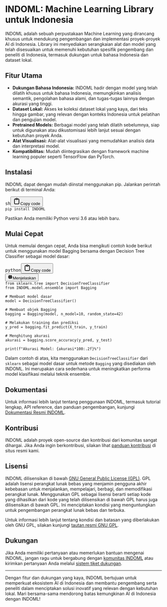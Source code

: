 # INDOML: Machine Learning Library untuk Indonesia

INDOML adalah sebuah perpustakaan Machine Learning yang dirancang khusus untuk mendukung pengembangan dan implementasi proyek-proyek AI di Indonesia. Library ini menyediakan serangkaian alat dan model yang telah disesuaikan untuk memenuhi kebutuhan spesifik pengembang dan peneliti di Indonesia, termasuk dukungan untuk bahasa Indonesia dan dataset lokal.

## Fitur Utama

- **Dukungan Bahasa Indonesia:** INDOML hadir dengan model yang telah dilatih khusus untuk bahasa Indonesia, memungkinkan analisis semantik, pengolahan bahasa alami, dan tugas-tugas lainnya dengan akurasi yang tinggi.
- **Dataset Lokal:** Akses ke koleksi dataset lokal yang kaya, dari teks hingga gambar, yang relevan dengan konteks Indonesia untuk pelatihan dan pengujian model.
- **Pretrained Models:** Berbagai model yang telah dilatih sebelumnya, siap untuk digunakan atau dikustomisasi lebih lanjut sesuai dengan kebutuhan proyek Anda.
- **Alat Visualisasi:** Alat-alat visualisasi yang memudahkan analisis data dan interpretasi model.
- **Kompatibilitas:** Mudah diintegrasikan dengan framework machine learning populer seperti TensorFlow dan PyTorch.

## Instalasi

INDOML dapat dengan mudah diinstal menggunakan pip. Jalankan perintah berikut di terminal Anda:

<pre><div class="dark bg-gray-950 rounded-md"><div class="flex items-center relative text-token-text-secondary bg-token-main-surface-secondary px-4 py-2 text-xs font-sans justify-between rounded-t-md"><span>sh</span><span class="" data-state="closed"><button class="flex gap-1 items-center"><svg width="24" height="24" viewBox="0 0 24 24" fill="none" xmlns="http://www.w3.org/2000/svg" class="icon-sm"><path fill-rule="evenodd" clip-rule="evenodd" d="M12 3.5C10.8954 3.5 10 4.39543 10 5.5H14C14 4.39543 13.1046 3.5 12 3.5ZM8.53513 3.5C9.22675 2.3044 10.5194 1.5 12 1.5C13.4806 1.5 14.7733 2.3044 15.4649 3.5H17.25C18.9069 3.5 20.25 4.84315 20.25 6.5V18.5C20.25 20.1569 19.1569 21.5 17.25 21.5H6.75C5.09315 21.5 3.75 20.1569 3.75 18.5V6.5C3.75 4.84315 5.09315 3.5 6.75 3.5H8.53513ZM8 5.5H6.75C6.19772 5.5 5.75 5.94772 5.75 6.5V18.5C5.75 19.0523 6.19772 19.5 6.75 19.5H17.25C18.0523 19.5 18.25 19.0523 18.25 18.5V6.5C18.25 5.94772 17.8023 5.5 17.25 5.5H16C16 6.60457 15.1046 7.5 14 7.5H10C8.89543 7.5 8 6.60457 8 5.5Z" fill="currentColor"></path></svg>Copy code</button></span></div><div class="p-4 overflow-y-auto"><code class="!whitespace-pre hljs language-sh">pip install INDOML
</code></div></div></pre>

Pastikan Anda memiliki Python versi 3.6 atau lebih baru.

## Mulai Cepat

Untuk memulai dengan cepat, Anda bisa mengikuti contoh kode berikut untuk menggunakan model Bagging bersama dengan Decision Tree Classifier sebagai model dasar:

<pre><div class="dark bg-gray-950 rounded-md"><div class="flex items-center relative text-token-text-secondary bg-token-main-surface-secondary px-4 py-2 text-xs font-sans justify-between rounded-t-md"><span>python</span><span class="" data-state="closed"><button class="flex gap-1 items-center"><svg width="24" height="24" viewBox="0 0 24 24" fill="none" xmlns="http://www.w3.org/2000/svg" class="icon-sm"><path fill-rule="evenodd" clip-rule="evenodd" d="M12 3.5C10.8954 3.5 10 4.39543 10 5.5H14C14 4.39543 13.1046 3.5 12 3.5ZM8.53513 3.5C9.22675 2.3044 10.5194 1.5 12 1.5C13.4806 1.5 14.7733 2.3044 15.4649 3.5H17.25C18.9069 3.5 20.25 4.84315 20.25 6.5V18.5C20.25 20.1569 19.1569 21.5 17.25 21.5H6.75C5.09315 21.5 3.75 20.1569 3.75 18.5V6.5C3.75 4.84315 5.09315 3.5 6.75 3.5H8.53513ZM8 5.5H6.75C6.19772 5.5 5.75 5.94772 5.75 6.5V18.5C5.75 19.0523 6.19772 19.5 6.75 19.5H17.25C18.0523 19.5 18.25 19.0523 18.25 18.5V6.5C18.25 5.94772 17.8023 5.5 17.25 5.5H16C16 6.60457 15.1046 7.5 14 7.5H10C8.89543 7.5 8 6.60457 8 5.5Z" fill="currentColor"></path></svg>Copy code</button></span></div><div class="p-4 overflow-y-auto"><sider-code-explain id="sider-code-explain" data-gpts-theme="light"><div class="chat-gpt-quick-query-container"><div class="sider-code-explain-button-wrapper-common"><button class="sider-code-explain-button"><svg xmlns="http://www.w3.org/2000/svg" width="16" height="16" viewBox="0 0 16 16" fill="none"><path d="M5.68295 2C6.70532 2 7.54943 2.78898 7.67665 3.8101L7.67665 4H5.80113C5.75613 4 5.71253 4.01612 5.67779 4.04561L4.8942 4.71084C4.83578 4.6825 4.77053 4.66667 4.70169 4.66667C4.45167 4.66667 4.24898 4.8756 4.24898 5.13333C4.24898 5.39107 4.45167 5.6 4.70169 5.6C4.95172 5.6 5.1544 5.39107 5.1544 5.13333C5.1544 5.09411 5.14971 5.05602 5.14087 5.01962L5.87066 4.4H7.67665V7.8L4.0114 7.80002C3.93875 7.64234 3.78285 7.53333 3.60225 7.53333C3.35223 7.53333 3.14954 7.74227 3.14954 8C3.14954 8.25773 3.35223 8.46667 3.60225 8.46667C3.78283 8.46667 3.93871 8.35769 4.01137 8.20005L7.67665 8.2V11.6H5.87066L5.14087 10.9804C5.14971 10.944 5.1544 10.9059 5.1544 10.8667C5.1544 10.6089 4.95172 10.4 4.70169 10.4C4.45167 10.4 4.24898 10.6089 4.24898 10.8667C4.24898 11.1244 4.45167 11.3333 4.70169 11.3333C4.77053 11.3333 4.83578 11.3175 4.8942 11.2892L5.67779 11.9544C5.71253 11.9839 5.75613 12 5.80113 12H7.67665L7.67665 12.19C7.53504 13.2133 6.67959 14 5.65053 14C4.702 14 3.90447 13.3316 3.67452 12.4257C2.98645 12.1157 2.50543 11.4064 2.50543 10.581C2.50543 10.3864 2.53217 10.1982 2.58209 10.0202C1.9669 9.68964 1.54411 9.02923 1.53294 8.26565L1.53271 8.2C1.53271 7.36486 2.02928 6.64928 2.73466 6.34987C2.60485 6.10439 2.5248 5.82672 2.50852 5.53139L2.50673 5.49159C2.50413 5.4503 2.50281 5.40864 2.50281 5.36667C2.50281 4.53921 3.01594 3.8353 3.73207 3.57461C3.94984 2.6702 4.74069 2 5.68295 2Z" fill="currentColor"></path><path fill-rule="evenodd" clip-rule="evenodd" d="M12.2734 3.59773C12.0636 2.68163 11.2673 2 10.3171 2C9.29472 2 8.45061 2.78898 8.32338 3.8101V12.19C8.46499 13.2133 9.32044 14 10.3495 14C11.298 14 12.0956 13.3316 12.3255 12.4257C13.0136 12.1157 13.4946 11.4064 13.4946 10.581C13.4946 10.3864 13.4679 10.1982 13.4179 10.0202C14.0415 9.68517 14.4673 9.01132 14.4673 8.23464C14.4673 7.53577 14.1225 6.92015 13.5992 6.55985C13.5968 6.59869 13.5834 6.63721 13.5585 6.67023C13.1689 7.18747 12.7286 7.51297 12.2439 7.64614C12.235 7.67034 12.2262 7.69666 12.2179 7.72495C12.1766 7.86578 12.1552 8.02272 12.1631 8.19103C12.1697 8.33136 12.1967 8.47381 12.2473 8.6176C12.284 8.72199 12.2319 8.83738 12.1309 8.87534C12.03 8.9133 11.9184 8.85944 11.8816 8.75506C11.8175 8.57273 11.7829 8.39053 11.7745 8.21058C11.7662 8.03442 11.7829 7.86786 11.8182 7.71364C11.3286 7.73647 10.7996 7.58187 10.2368 7.24953C10.1435 7.19444 10.1111 7.07159 10.1644 6.97514C10.2177 6.87869 10.3365 6.84517 10.4298 6.90026L10.4643 6.9204C11.6 7.57618 12.5085 7.36099 13.2541 6.3709C13.4073 6.08954 13.4946 5.76481 13.4946 5.41899C13.4946 4.58509 12.9867 3.87382 12.2734 3.59773ZM9.29072 10.3742C9.25083 10.2711 9.29938 10.1541 9.39914 10.1128C9.49534 10.0731 9.60404 10.1183 9.64745 10.2141L9.65199 10.2249L9.66035 10.2429C9.67743 10.2779 9.70278 10.3199 9.73685 10.3641C9.79288 10.4367 9.86143 10.5 9.94329 10.5484C10.1435 10.6666 10.4046 10.6877 10.7488 10.5692C11.031 10.3804 11.3822 10.2904 11.7985 10.3029C11.9058 10.3061 11.9904 10.3987 11.9873 10.5097C11.9842 10.6207 11.8946 10.7081 11.7872 10.7049C11.0216 10.6821 10.5702 11.0581 10.3872 11.8781C10.3631 11.9863 10.2586 12.0538 10.154 12.0288C10.0493 12.0039 9.98396 11.8959 10.0081 11.7877C10.0721 11.501 10.1677 11.2546 10.2939 11.0496C10.0914 11.0445 9.90988 10.9919 9.75026 10.8976C9.5263 10.7653 9.3829 10.5793 9.30197 10.4007L9.30013 10.3966L9.29072 10.3742ZM10.1774 3.87702C10.07 3.87963 9.98496 3.97176 9.98748 4.0828C9.99567 4.44343 10.0709 4.75308 10.211 5.00946C9.87934 5.0337 9.55545 5.21444 9.26077 5.5776C9.19172 5.6627 9.20247 5.78956 9.28479 5.86094C9.36711 5.93232 9.48981 5.92121 9.55886 5.83611C9.79929 5.5398 10.0381 5.41437 10.2729 5.40904C10.3671 5.40691 10.4574 5.42463 10.5416 5.45708C10.5929 5.47681 10.6355 5.49935 10.6676 5.52025L10.6837 5.53124L10.6937 5.53857C10.6981 5.54159 10.7026 5.54441 10.7072 5.54694C10.9276 5.69287 11.1976 5.79553 11.5155 5.8534C11.6213 5.87267 11.7222 5.79961 11.7408 5.69022C11.7595 5.58082 11.6888 5.47653 11.583 5.45726C11.3135 5.4082 11.0909 5.3252 10.9135 5.2066L10.8962 5.19416L10.8763 5.18076C10.5506 4.94521 10.388 4.58 10.3765 4.07336C10.3739 3.96232 10.2848 3.87441 10.1774 3.87702Z" fill="currentColor"></path></svg>Menjelaskan</button></div></div></sider-code-explain><code class="!whitespace-pre hljs language-python">from sklearn.tree import DecisionTreeClassifier
from INDOML.model.ensemble import Bagging

# Membuat model dasar
model = DecisionTreeClassifier()

# Membuat objek Bagging
bagging = Bagging(model, n_model=10, random_state=42)

# Melakukan training dan prediksi
y_pred = bagging.fit_predict(X_train, y_train)

# Menghitung akurasi
akurasi = bagging.score_accuracy(y_pred, y_test)

print(f"Akurasi Model: {akurasi*100:.2f}%")
</code></div></div></pre>

Dalam contoh di atas, kita menggunakan `DecisionTreeClassifier` dari `sklearn` sebagai model dasar untuk metode `Bagging` yang disediakan oleh INDOML. Ini merupakan cara sederhana untuk meningkatkan performa model klasifikasi melalui teknik ensemble.

## Dokumentasi

Untuk informasi lebih lanjut tentang penggunaan INDOML, termasuk tutorial lengkap, API reference, dan panduan pengembangan, kunjungi [Dokumentasi Resmi INDOML]().

## Kontribusi

INDOML adalah proyek open-source dan kontribusi dari komunitas sangat dihargai. Jika Anda ingin berkontribusi, silakan lihat [panduan kontribusi]() di situs resmi kami.

## Lisensi

INDOML dilisensikan di bawah [GNU General Public License (GPL)](). GPL adalah lisensi perangkat lunak bebas yang menjamin pengguna akhir kebebasan untuk menjalankan, mempelajari, berbagi, dan memodifikasi perangkat lunak. Menggunakan GPL sebagai lisensi berarti setiap kode yang dihasilkan dari kode yang telah dilisensikan di bawah GPL harus juga dilisensikan di bawah GPL. Ini menciptakan kondisi yang menguntungkan untuk pengembangan perangkat lunak bebas dan terbuka.

Untuk informasi lebih lanjut tentang kondisi dan batasan yang diberlakukan oleh GNU GPL, silakan kunjungi [tautan resmi GNU GPL]().

## Dukungan

Jika Anda memiliki pertanyaan atau memerlukan bantuan mengenai INDOML, jangan ragu untuk bergabung dengan [komunitas INDOML]() atau kirimkan pertanyaan Anda melalui [sistem tiket dukungan]().

---

Dengan fitur dan dukungan yang kaya, INDOML bertujuan untuk memperkuat ekosistem AI di Indonesia dan membantu pengembang serta peneliti dalam menciptakan solusi inovatif yang relevan dengan kebutuhan lokal. Mari bersama-sama mendorong batas kemungkinan AI di Indonesia dengan INDOML!
